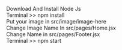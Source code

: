 Download And Install Node Js<br/>
Terminal >> npm install<br/>
Put your image in src/image/image-here<br/>
Change Image Name In src/pages/Home.jsx<br/>
Change Name in src/pages/Footer.jsx<br/>
Terminal >> npm start
<br/>
